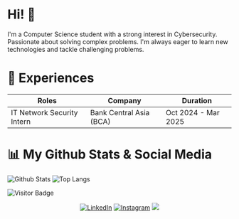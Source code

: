 # Hi! 👋  

I'm a Computer Science student with a strong interest in Cybersecurity. Passionate about solving complex problems. I'm always eager to learn new technologies and tackle challenging problems.  


# 💼 Experiences  
| Roles                      | Company   | Duration             |  
|----------------------------|----------|----------------------|  
| IT Network Security Intern          | Bank Central Asia (BCA)   | Oct 2024 - Mar 2025  |


# 📊 My Github Stats & Social Media
![Github Stats](https://github-readme-stats.vercel.app/api?username=ssaputralo&count_private=true&show_icons=true&include_all_commits=true)
![Top Langs](https://github-readme-stats.vercel.app/api/top-langs/?username=ssaputralo&hide=TeX&layout=compact)

![Visitor Badge](https://visitor-badge.laobi.icu/badge?page_id=ssaputralo.ssaputralo)



<div>
  <p align = "center">
<a href="https://www.linkedin.com/in/supandisaputra/" target="_blank"><img src="https://img.shields.io/badge/LinkedIn-0077B5?style=for-the-badge&logo=linkedin&logoColor=white" alt="LinkedIn"></a>
<a href="https://www.instagram.com/ppp.nnn.ddd/" target="_blank"><img src="https://img.shields.io/badge/Instagram-E4405F?style=for-the-badge&logo=instagram&logoColor=white" alt="Instagram"></a>
<a href="mailto:pandiforwork@gmail.com"><img src="https://img.shields.io/badge/Gmail-D14836?style=for-the-badge&logo=gmail&logoColor=white"/></a>
  </p> 
